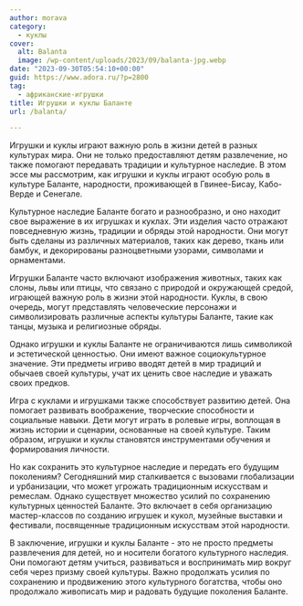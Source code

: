 ```yaml
---
author: morava
category:
  - куклы
cover:
  alt: Balanta
  image: /wp-content/uploads/2023/09/balanta-jpg.webp
date: "2023-09-30T05:54:10+00:00"
guid: https://www.adora.ru/?p=2800
tag:
  - африканские-игрушки
title: Игрушки и куклы Баланте
url: /balanta/

---
```

Игрушки и куклы играют важную роль в жизни детей в разных культурах мира. Они не только предоставляют детям развлечение, но также помогают передавать традиции и культурное наследие. В этом эссе мы рассмотрим, как игрушки и куклы играют особую роль в культуре Баланте, народности, проживающей в Гвинее-Бисау, Кабо-Верде и Сенегале.

Культурное наследие Баланте богато и разнообразно, и оно находит свое выражение в их игрушках и куклах. Эти изделия часто отражают повседневную жизнь, традиции и обряды этой народности. Они могут быть сделаны из различных материалов, таких как дерево, ткань или бамбук, и декорированы разноцветными узорами, символами и орнаментами.

Игрушки Баланте часто включают изображения животных, таких как слоны, львы или птицы, что связано с природой и окружающей средой, играющей важную роль в жизни этой народности. Куклы, в свою очередь, могут представлять человеческие персонажи и символизировать различные аспекты культуры Баланте, такие как танцы, музыка и религиозные обряды.

Однако игрушки и куклы Баланте не ограничиваются лишь символикой и эстетической ценностью. Они имеют важное социокультурное значение. Эти предметы игриво вводят детей в мир традиций и обычаев своей культуры, учат их ценить свое наследие и уважать своих предков.

Игра с куклами и игрушками также способствует развитию детей. Она помогает развивать воображение, творческие способности и социальные навыки. Дети могут играть в ролевые игры, воплощая в жизнь истории и сценарии, основанные на своей культуре. Таким образом, игрушки и куклы становятся инструментами обучения и формирования личности.

Но как сохранить это культурное наследие и передать его будущим поколениям? Сегодняшний мир сталкивается с вызовами глобализации и урбанизации, что может угрожать традиционным искусствам и ремеслам. Однако существует множество усилий по сохранению культурных ценностей Баланте. Это включает в себя организацию мастер-классов по созданию игрушек и кукол, музейные выставки и фестивали, посвященные традиционным искусствам этой народности.

В заключение, игрушки и куклы Баланте \- это не просто предметы развлечения для детей, но и носители богатого культурного наследия. Они помогают детям учиться, развиваться и воспринимать мир вокруг себя через призму своей культуры. Важно продолжать усилия по сохранению и продвижению этого культурного богатства, чтобы оно продолжало живописать мир и радовать будущие поколения Баланте.
